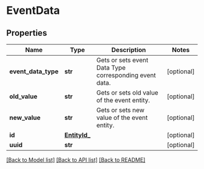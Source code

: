 # EventData

## Properties
Name | Type | Description | Notes
------------ | ------------- | ------------- | -------------
**event_data_type** | **str** | Gets or sets event Data Type corresponding event data. | [optional] 
**old_value** | **str** | Gets or sets old value of the event entity. | [optional] 
**new_value** | **str** | Gets or sets new value of the event entity. | [optional] 
**id** | [**EntityId_**](EntityId_.md) |  | [optional] 
**uuid** | **str** |  | [optional] 

[[Back to Model list]](../README.md#documentation-for-models) [[Back to API list]](../README.md#documentation-for-api-endpoints) [[Back to README]](../README.md)


